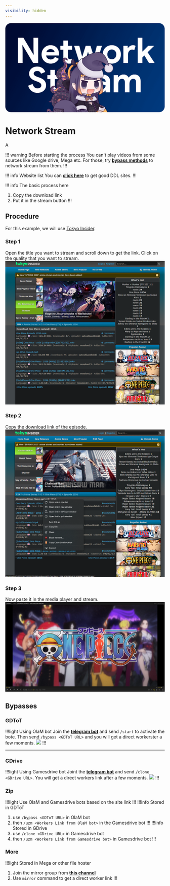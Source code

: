```yaml
---
visibility: hidden
---
```

![](/static/thumb/nsw.png)

# Network Stream
A

!!! warning Before starting the process
You can't play videos from some sources like Google drive, Mega etc. For those, try [**bypass methods**](#bypasses) to network stream from them.
!!!

!!! info Website list
You can [**click here**](/Websites.md/#ddl-1) to get good DDL sites. 
!!!

!!! info The basic process here
1. Copy the download link
2. Put it in the stream button
!!!

## Procedure
For this example, we will use [Tokyo Insider](https://www.tokyoinsider.com/).

### Step 1
Open the title you want to stream and scroll down to get the link. Click on the quality that you want to stream.
![](/static/ss/ns/ddl_1.png)

### Step 2
Copy the download link of the episode.
![](/static/ss/ns/ddl_2.png)

### Step 3
Now paste it in the media player and stream.
![](/static/ss/ns/ddl_3.png)


## Bypasses


### GDToT

!!!light	Using OlaM bot
Join the [**telegram bot**](https://telegram.me/olam_gdtot_bypassbot) and send `/start` to activate the bote. Then send `/bypass <GDToT URL>` and you will get a direct workerster a few moments.
![](https://media.discordapp.net/attachments/1044322950725259274/1066047589180526602/w6V9M4T.png)
!!!
___

### GDrive

!!!light Using Gamesdrive bot
Joint the [**telegram bot**](https://t.me/+Q_7uBkSooFdiM2Jk) and send `/clone <GDrive URL>`. You will get a direct workers link after a few moments.
![](https://media.discordapp.net/attachments/1015131233824538624/1076136932561653781/LYDKmkQ.png)
!!!

### Zip

!!!light Use OlaM and Gamesdrive bots based on the site link
!!!
!!!info Stored in GDToT
1. use `/bypass <GDToT URL>` in OlaM bot
2. then `/uzm <Workers Link from OlaM bot>` in the Gamesdrive bot
!!!
!!!info Stored in GDrive
1. use `/clone <GDrive URL>` in Gamesdrive bot
2. then `/uzm <Workers Link from Gamesdrive bot>` in Gamesdrive bot
!!!

### More
!!!light Stored in Mega or other file hoster
1. Join the mirror group from [**this channel**](https://t.me/JMDKH_Team)
2. Use `mirror` command to get a direct worker link
!!!
